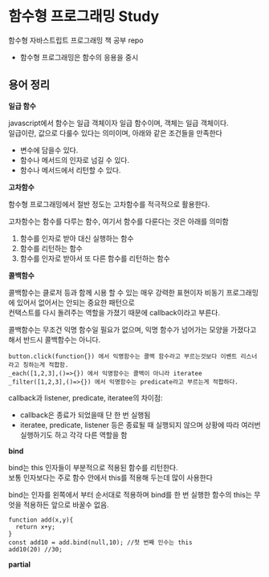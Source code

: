 # 함수형 프로그래밍 Study

함수형 자바스트립트 프로그래밍 책 공부 repo

- 함수형 프로그래밍은 함수의 응용을 중시

## 용어 정리

**일급 함수**

javascript에서 함수는 일급 객체이자 일급 함수이며, 객체는 일급 객체이다.<br/>
일급이란, 값으로 다룰수 있다는 의미이며, 아래와 같은 조건들을 만족한다<br/>

- 변수에 담을수 있다.
- 함수나 메서드의 인자로 넘길 수 있다.
- 함수나 메서드에서 리턴할 수 있다.

**고차함수**

함수형 프로그래밍에서 절반 정도는 고차함수를 적극적으로 활용한다.

고차함수는 함수를 다루는 함수, 여기서 함수를 다룬다는 것은 아래를 의미함

1. 함수를 인자로 받아 대신 실행하는 함수
2. 함수를 리턴하는 함수
3. 함수를 인자로 받아서 또 다른 함수를 리턴하는 함수

**콜백함수**

콜백함수는 클로저 등과 함께 시용 할 수 있는 매우 강력한 표현이자 비동기 프로그래밍에 있어서 없어서는 안되는 중요한 패턴으로<br/>
컨택스트를 다시 돌려주는 역할을 가졌기 때문에 callback이라고 부른다.<br/>

콜백함수는 무조건 익명 함수일 필요가 없으며, 익명 함수가 넘어가는 모양을 가졌다고해서 반드시 콜백함수는 아니다.<br/>

```
button.click(function{}) 에서 익명함수는 콜백 함수라고 부르는것보다 이벤트 리스너 라고 칭하는게 적합함.
_each([1,2,3],()=>{}) 에서 익명함수는 콜백이 아니라 iteratee
_filter([1,2,3],()=>{}) 에서 익명함수는 predicate라고 부르는게 적합하다.

```

callback과 listener, predicate, iteratee의 차이점:

- callback은 종료가 되었을때 단 한 번 실행됨
- iteratee, predicate, listener 등은 종료될 때 실행되지 않으며 상황에 따라 여러번 실행하기도 하고 각각 다른 역할을 함

**bind**

bind는 this 인자들이 부분적으로 적용된 함수를 리턴한다. <br/>
보통 인자보다는 주로 함수 안에서 this를 적용해 두는데 많이 사용한다 <br/>

bind는 인자를 왼쪽에서 부터 순서대로 적용하며 bind를 한 번 실행한 함수의 this는 무엇을 적용하든 앞으로 바꿀수 없음.

```
function add(x,y){
  return x+y;
}
const add10 = add.bind(null,10); //첫 번째 인수는 this
add10(20) //30;
```

**partial**
